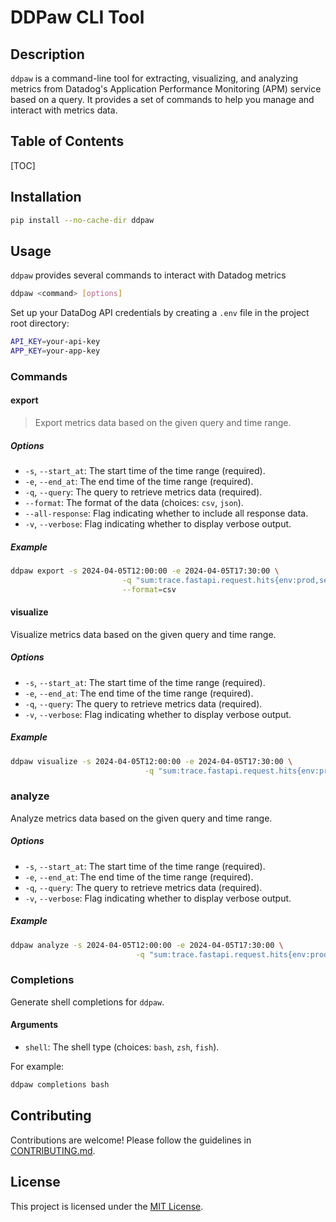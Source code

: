 # DDPaw CLI Tool

## Description

`ddpaw` is a command-line tool for extracting, visualizing, and analyzing metrics from Datadog's Application Performance Monitoring (APM) service based on a query. It provides a set of commands to help you manage and interact with metrics data.



## Table of Contents

[TOC]

## Installation

```bash
pip install --no-cache-dir ddpaw
```



## Usage

`ddpaw` provides several commands to interact with Datadog metrics

```bash
ddpaw <command> [options]
```

Set up your DataDog API credentials by creating a `.env` file in the project root directory:

```bash
API_KEY=your-api-key
APP_KEY=your-app-key
```



### Commands

#### export

> Export metrics data based on the given query and time range.

##### Options

- `-s`, `--start_at`: The start time of the time range (required).
- `-e`, `--end_at`: The end time of the time range (required).
- `-q`, `--query`: The query to retrieve metrics data (required).
- `--format`: The format of the data (choices: `csv`, `json`).
- `--all-response`: Flag indicating whether to include all response data.
- `-v`, `--verbose`: Flag indicating whether to display verbose output.

##### Example

```bash
ddpaw export -s 2024-04-05T12:00:00 -e 2024-04-05T17:30:00 \
						 -q "sum:trace.fastapi.request.hits{env:prod,service:d2api-api} by {version}.as_rate()" \
						 --format=csv
```



#### visualize

Visualize metrics data based on the given query and time range.

##### Options

- `-s`, `--start_at`: The start time of the time range (required).
- `-e`, `--end_at`: The end time of the time range (required).
- `-q`, `--query`: The query to retrieve metrics data (required).
- `-v`, `--verbose`: Flag indicating whether to display verbose output.

##### Example

```bash
ddpaw visualize -s 2024-04-05T12:00:00 -e 2024-04-05T17:30:00 \
							  -q "sum:trace.fastapi.request.hits{env:prod,service:d2api-api} by {version}.as_rate()"
```



### analyze

Analyze metrics data based on the given query and time range.

##### Options

- `-s`, `--start_at`: The start time of the time range (required).
- `-e`, `--end_at`: The end time of the time range (required).
- `-q`, `--query`: The query to retrieve metrics data (required).
- `-v`, `--verbose`: Flag indicating whether to display verbose output.

##### Example

```bash
ddpaw analyze -s 2024-04-05T12:00:00 -e 2024-04-05T17:30:00 \
							-q "sum:trace.fastapi.request.hits{env:prod,service:d2api-api} by {version}.as_rate()"
```



### Completions

Generate shell completions for `ddpaw`.

#### Arguments

- `shell`: The shell type (choices: `bash`, `zsh`, `fish`).

For example:

```bash
ddpaw completions bash
```



## Contributing

Contributions are welcome! Please follow the guidelines in [CONTRIBUTING.md](CONTRIBUTING.md).



## License

This project is licensed under the [MIT License](LICENSE).
